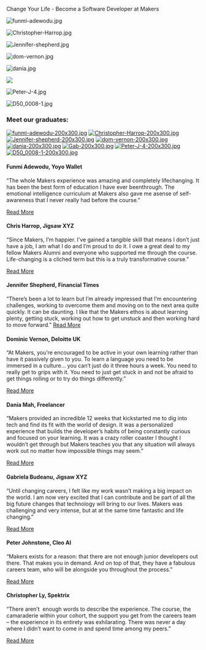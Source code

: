 Change Your Life - Become a Software Developer at Makers

![funmi-adewodu.jpg](../_resources/93e8650e624ec676dcf26f47f0435024.jpg)

![Christopher-Harrop.jpg](../_resources/694eb315c127be30785f002113ea1610.jpg)

![Jennifer-shepherd.jpg](../_resources/3ec57dc84ada9b20caba0f8e016e1216.jpg)

![dom-vernon.jpg](../_resources/bd9b67e5c7d12807dc848ed29e69be5f.jpg)

![dania.jpg](../_resources/91b153b59a190e38a95259879a89c063.jpg)

![](../_resources/a7170f6f9cb4a2f5cc286f9104b7fe16.png)

![Peter-J-4.jpg](../_resources/b494b1166a71f3756b9ba68f5c116b5e.jpg)

![D50_0008-1.jpg](../_resources/402825ca783a3a6eac197ce1f945b8b8.jpg)

### Meet our graduates:

 [![funmi-adewodu-200x300.jpg](../_resources/5d64150237aabdfde402184b16396e38.jpg)](https://makers.tech/#)  [![Christopher-Harrop-200x300.jpg](../_resources/566388972f0b2dd2fe9df34abdff0635.jpg)](https://makers.tech/#)  [![Jennifer-shepherd-200x300.jpg](../_resources/d4178a990b7ff1dec0043df9b2115702.jpg)](https://makers.tech/#)  [![dom-vernon-200x300.jpg](../_resources/eaf2f708877dcac044ded5ecb6625599.jpg)](https://makers.tech/#)  [![dania-200x300.jpg](../_resources/d16712aad779b64e1652cba9241052c4.jpg)](https://makers.tech/#)  [![Gab-200x300.jpg](../_resources/f830a183bb043305d4667355fdb3ee1c.jpg)](https://makers.tech/#)  [![Peter-J-4-200x300.jpg](../_resources/fb81b444d5c1f65e4966bfd31d791177.jpg)](https://makers.tech/#)  [![D50_0008-1-200x300.jpg](../_resources/a36e182d7ed880a6d899569cbaee337d.jpg)](https://makers.tech/#)

#### Funmi Adewodu, Yoyo Wallet

“The​ ​whole​ ​Makers​ ​experience​ ​was​ ​amazing​ ​and​ ​completely​ ​life​ ​changing.​ ​It​ ​has been​ ​the​ ​best​ ​form​ ​of​ ​education​ ​I​ ​have​ ​ever​ ​been​ ​through.​ The emotional​ ​intelligence​ ​curriculum​ ​at​ ​Makers​ ​also​ ​gave​ ​me​ ​a​ ​sense​ ​of​ ​self​-​awareness that​ ​I​ ​never​ ​really​ ​had​ ​before​ ​the​ ​course.”

[Read More](https://makers.tech/success-story-funmi-adewodu)

#### Chris Harrop, Jigsaw XYZ

“Since Makers, I’m happier. I’ve gained a tangible skill that means I don’t just have a job, I am what I do and I’m proud to do it. I owe a great deal to my fellow Makers Alumni and everyone who supported me through the course. Life-changing is a cliched term but this is a truly transformative course.”

[Read More](https://makers.tech/success-story-chris-harrop)

#### Jennifer Shepherd, Financial Times

“There’s been a lot to learn but I’m already impressed that I’m encountering challenges, working to overcome them and moving on to the next area quite quickly. It can be daunting. I like that the Makers ethos is about learning plenty, getting stuck, working out how to get unstuck and then working hard to move forward.” [Read More](https://makers.tech/success-story-jennifer-shepherd)

#### Dominic Vernon, Deloitte UK

“At Makers, you’re encouraged to be active in your own learning rather than have it passively given to you. To learn a language you need to be immersed in a culture… you can’t just do it three hours a week. You need to really get to grips with it. You need to just get stuck in and not be afraid to get things rolling or to try do things differently.”

[Read More](https://makers.tech/success-story-dominic-vernon)

#### Dania Mah, Freelancer

“Makers provided an incredible 12 weeks that kickstarted me to dig into tech and find its fit with the world of design. It was a personalized experience that builds the developer’s habits of being constantly curious and focused on your learning. It was a crazy roller coaster I thought I wouldn’t get through but Makers teaches you that any situation will always work out no matter how impossible things may seem.”

[Read More](https://makers.tech/success-story-dania-mah)

#### Gabriela Budeanu, Jigsaw XYZ

“Until changing careers, I felt like my work wasn’t making a big impact on the world. I am now very excited that I can contribute and be part of all the big future changes that technology will bring to our lives. Makers was challenging and very intense, but at at the same time fantastic and life changing.”

[Read More](https://makers.tech/success-story-gabriela-budeanu)

#### Peter Johnstone, Cleo AI

“Makers exists for a reason: that there are not enough junior developers out there. That makes you in demand. And on top of that, they have a fabulous careers team, who will be alongside you throughout the process.”

[Read More](https://makers.tech/success-story-peter-johnstone)

#### Christopher Ly, Spektrix

“There aren’t  enough words to describe the experience. The course, the camaraderie within your cohort, the support you get from the careers team – the experience in its entirety was exhilarating. There was never a day where I didn’t want to come in and spend time among my peers.”

[Read More](https://makers.tech/success-story-christopher-ly/)